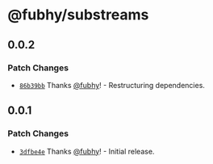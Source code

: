 # @fubhy/substreams

## 0.0.2

### Patch Changes

- [`86b39bb`](https://github.com/fubhy/substreams-es/commit/86b39bb7f94e2f607bc04f99e6ffab3f4d4370a5) Thanks [@fubhy](https://github.com/fubhy)! - Restructuring dependencies.

## 0.0.1

### Patch Changes

- [`3dfbe4e`](https://github.com/fubhy/substreams-es/commit/3dfbe4e6d8d2625b5f9042560b7c539dd1dcdfbc) Thanks [@fubhy](https://github.com/fubhy)! - Initial release.
